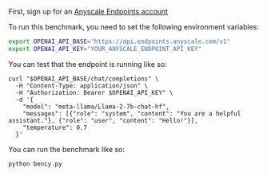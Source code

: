 First, sign up for an [Anyscale Endpoints account](https://app.endpoints.anyscale.com/)

To run this benchmark, you need to set the following environment variables:

```bash
export OPENAI_API_BASE="https://api.endpoints.anyscale.com/v1"
export OPENAI_API_KEY="YOUR_ANYSCALE_ENDPOINT_API_KEY"
```


You can test that the endpoint is running like so:

```
curl "$OPENAI_API_BASE/chat/completions" \
  -H "Content-Type: application/json" \
  -H "Authorization: Bearer $OPENAI_API_KEY" \
  -d '{
    "model": "meta-llama/Llama-2-7b-chat-hf",
    "messages": [{"role": "system", "content": "You are a helpful assistant."}, {"role": "user", "content": "Hello!"}],
    "temperature": 0.7
  }'
```

You can run the benchmark like so:

```bash
python bency.py
```